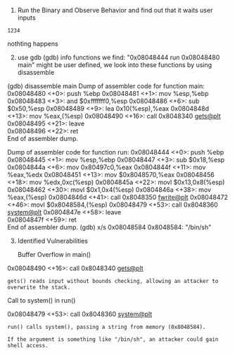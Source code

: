 
1. Run the Binary and Observe Behavior and find out that it waits user inputs

```level1@RainFall:~$ ./level1 
1234
```
nothting happens

2. use gdb
(gdb) info functions
we find: 
"0x08048444  run
0x08048480  main" might be user defined, we look into these functions by using disassemble


(gdb) disassemble main
Dump of assembler code for function main:
   0x08048480 <+0>:	push   %ebp
   0x08048481 <+1>:	mov    %esp,%ebp
   0x08048483 <+3>:	and    $0xfffffff0,%esp
   0x08048486 <+6>:	sub    $0x50,%esp
   0x08048489 <+9>:	lea    0x10(%esp),%eax
   0x0804848d <+13>:	mov    %eax,(%esp)
   0x08048490 <+16>:	call   0x8048340 <gets@plt>
   0x08048495 <+21>:	leave  
   0x08048496 <+22>:	ret    
End of assembler dump.

Dump of assembler code for function run:
   0x08048444 <+0>:	push   %ebp
   0x08048445 <+1>:	mov    %esp,%ebp
   0x08048447 <+3>:	sub    $0x18,%esp
   0x0804844a <+6>:	mov    0x80497c0,%eax
   0x0804844f <+11>:	mov    %eax,%edx
   0x08048451 <+13>:	mov    $0x8048570,%eax
   0x08048456 <+18>:	mov    %edx,0xc(%esp)
   0x0804845a <+22>:	movl   $0x13,0x8(%esp)
   0x08048462 <+30>:	movl   $0x1,0x4(%esp)
   0x0804846a <+38>:	mov    %eax,(%esp)
   0x0804846d <+41>:	call   0x8048350 <fwrite@plt>
   0x08048472 <+46>:	movl   $0x8048584,(%esp)
   0x08048479 <+53>:	call   0x8048360 <system@plt>
   0x0804847e <+58>:	leave  
   0x0804847f <+59>:	ret    
End of assembler dump.
(gdb) x/s 0x08048584
0x8048584:	 "/bin/sh"

3. Identified Vulnerabilities

    Buffer Overflow in main()

0x08048490 <+16>: call 0x8048340 <gets@plt>

    gets() reads input without bounds checking, allowing an attacker to overwrite the stack.

Call to system() in run()

0x08048479 <+53>: call 0x8048360 <system@plt>

    run() calls system(), passing a string from memory (0x8048584).

    If the argument is something like "/bin/sh", an attacker could gain shell access.



